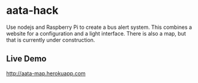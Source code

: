 aata-hack
=========

Use nodejs and Raspberry Pi to create a bus alert system. This combines a website for a configuration and a light interface. There is also a map, but that is currently under construction.

## Live Demo
http://aata-map.herokuapp.com
